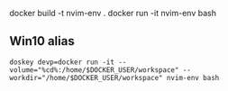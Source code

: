 docker build -t nvim-env .
docker run -it nvim-env bash

## Win10 alias
`doskey devp=docker run -it --volume="%cd%:/home/$DOCKER_USER/workspace" --workdir="/home/$DOCKER_USER/workspace" nvim-env bash`